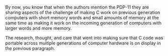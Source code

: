By now, you know that when the authors mention the PDP-11 they are sharing aspects of the challenge of making C work on previous
generation computers with short memory words and small amounts of memory at the same time as making it work on the incoming generation
of computers with larger words and more memory.

The research, thought, and care that went into making sure that C code was portable across multiple generations
of computer hardware is on display in the previous paragraph.


